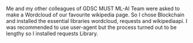 Me and my other colleagues of GDSC MUST ML-AI Team were asked to make a Wordcloud of our favourite wikipedia page. So I chose Blockchain and installed the essential libraries wordcloud, requests and wikipediaapi. I was recommended to use user-agent but the process turned out to be lengthy so I installed requests Library.

